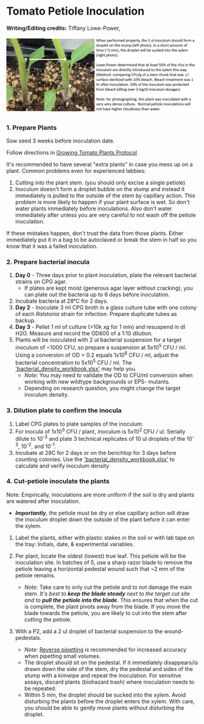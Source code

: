# Tomato Petiole Inoculation

**Writing/Editing credits:** Tiffany Lowe-Power, 

![Image of petiole inoculation photo](images/plants/petiole_inoculation.png)

### 1. Prepare Plants

Sow seed 3 weeks before inoculation date. 

Follow directions in [Growing Tomato Plants Protocol](tomato_growth.md)

It's recommended to have several "extra plants" in case you mess up on a plant.  Common problems even for experienced labbies:
1. Cutting into the plant stem. (you should only excise a single petiole)
2. Inoculum doesn't form a droplet bubble on the stump and instead it immediately is pulled to the outside of the stem by capillary action. This problem is more likely to happen if your plant surface is wet. So don't water plants immediately before inoculations. Also don't water immediately after unless you are very careful to not wash off the petiole inoculation.

If these mistakes happen, don't trust the data from those plants.  Either immediately put it in a bag to be autoclaved or break the stem in half so you know that it was a failed inoculation. 

### 2. Prepare bacterial inocula

1. **Day 0** - Three days prior to plant inoculation, plate the relevant bacterial strains on CPG agar.
    * If plates are kept moist (generous agar layer without cracking), you can plate out the bacteria up to 6 days before inoculation. 
1. Incubate bacteria at 28°C for 2 days.
1. **Day 2** - Inoculate 3 ml CPG broth in a glass culture tube with one colony of each *Ralstonia* strain for infection. 
Prepare duplicate tubes as backup.
1. **Day 3** - Pellet 1 ml of culture (>10k *xg* for 1 min) and resuspend in dI H2O. Measure and record the OD600 of a 1:10 dilution. 
1. Plants will be inoculated with 2 ul bacterial suspension for a target inoculum of ~1000 CFU, so prepare a suspension at 
5x10<sup>5</sup> CFU / ml. 
Using a conversion of OD = 0.2 equals 1x10<sup>8</sup> CFU / ml, adjust the bacterial concentration to 5x10<sup>5</sup> CFU / ml. 
The ['bacterial_density_workbook.xlsx'](bacterial_density_workbook.xlsx) may help you. 
    * *Note*: You may need to validate the OD to CFU/ml conversion when working with new wildtype backgrounds or EPS- mutants. 
    * Depending on research question, you might change the target inoculum density.

### 3. Dilution plate to confirm the inocula

1. Label CPG plates to plate samples of the inoculum. 
1. For inocula of 1x10<sup>3</sup> CFU / plant, inoculum is 5x10<sup>2</sup> CFU / ul. Serially dilute to 10<sup>-3</sup> and plate 3 technical replicates of 10 ul droplets of the 10<sup>-3</sup>, 10<sup>-2</sup>, and 10<sup>-1</sup>. 
1. Incubate at 28C for 2 days or on the benchtop for 3 days before counting colonies. 
Use the ['bacterial_density_workbook.xlsx'](bacterial_density_workbook.xlsx) to calculate and verify inoculum density    

### 4. Cut-petiole inoculate the plants
Note: Empirically, inoculations are more uniform if the soil is dry and plants are watered after inoculation.

* ***Importantly***, the petiole must be dry or else capillary action will draw the inoculum droplet down the outside of the plant before it can enter the xylem.

1. Label the plants, either with plastic stakes in the soil or with lab tape on the tray: Initials, date, & experimental variables.

1. Per plant, locate the oldest (lowest) true leaf. 
This petiole will be the inoculation site. 
In batches of 5, use a sharp razor blade to remove the petiole leaving a horizontal pedestal wound such that ~2 mm of the petiole remains. 
    * *Note*: Take care to only cut the petiole and to not damage the main stem. 
    *It's best to **keep the blade steady** next to the target cut site and to **pull the petiole into the blade***. 
    This ensures that when the cut is complete, the plant pivots away from the blade. 
    If you move the blade towards the petiole, you are likely to cut into the stem after cutting the petiole.
1. With a P2, add a 2 ul droplet of bacterial suspension to the wound-pedestals. 
    * *Note*: [Reverse pipetting](https://en.wikipedia.org/wiki/Reverse_pipetting) is recommended for increased accuracy when pipetting small volumes. 
    * The droplet should sit on the pedestal. 
    If it immediately disappears/is drawn down the side of the stem, dry the pedestal and sides of the stump with a kimwipe and repeat the inoculation. 
    For sensitive assays, discard plants (biohazard trash) where inoculation needs to be repeated.
    * Within 5 min, the droplet should be sucked into the xylem. 
    Avoid disturbing the plants before the droplet enters the xylem. 
    With care, you should be able to gently move plants without disturbing the droplet.


